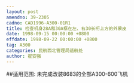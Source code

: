 ```yaml
---
layout: post
amendno: 39-2305
cadno: CAD1996-A300-01R1
title: 检查机身28A和30A框在左、右30长桁上方的外蒙皮
date: 1998-09-15 00:00:00 +0800
effdate: 1998-09-22 00:00:00 +0800
tag: A300
categories: 民航西北管理局适航处
author: 翟安强
---
```


##适用范围:
未完成改装8683的全部A300-600飞机

